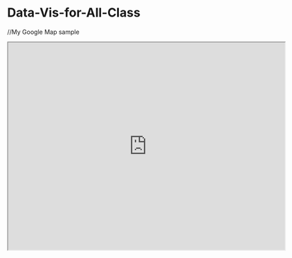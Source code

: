 # Data-Vis-for-All-Class


//My Google Map sample

<iframe src="https://www.google.com/maps/d/embed?mid=1tg0-qAQBf5ZtkxvR5o3DZ2NvwZc" width="640" height="480"></iframe>
